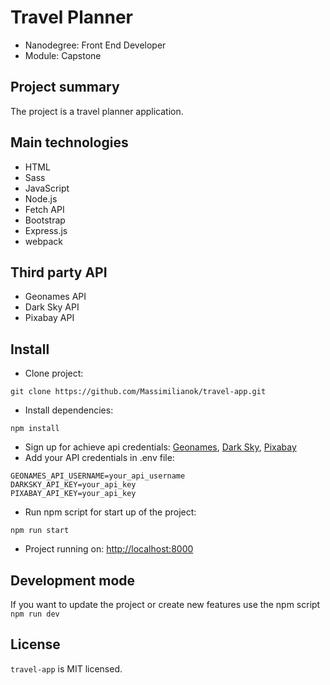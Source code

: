 # Travel Planner
* Nanodegree: Front End Developer
* Module: Capstone

## Project summary
The project is a travel planner application.

## Main technologies
* HTML
* Sass
* JavaScript
* Node.js
* Fetch API
* Bootstrap
* Express.js
* webpack

## Third party API
* Geonames API
* Dark Sky API
* Pixabay API

## Install
* Clone project:
```
git clone https://github.com/Massimilianok/travel-app.git
```
* Install dependencies:
```
npm install
```
* Sign up for achieve api credentials: [Geonames](http://www.geonames.org/login), [Dark Sky](https://darksky.net/dev/register), [Pixabay](https://pixabay.com/accounts/register/?source=signup_button_header)
* Add your API credentials in .env file:
```
GEONAMES_API_USERNAME=your_api_username
DARKSKY_API_KEY=your_api_key
PIXABAY_API_KEY=your_api_key
```
* Run npm script for start up of the project:
```
npm run start
```
* Project running on: [http://localhost:8000](http://localhost:8000)

## Development mode
If you want to update the project or create new features use the npm script `npm run dev`

## License
`travel-app` is MIT licensed.
